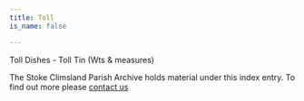 ```yaml
---
title: Toll
is_name: false

---
```


Toll Dishes - Toll Tin (Wts & measures)


The Stoke Climsland Parish Archive holds material under this index entry. To find out more please [contact us](/contact/)
